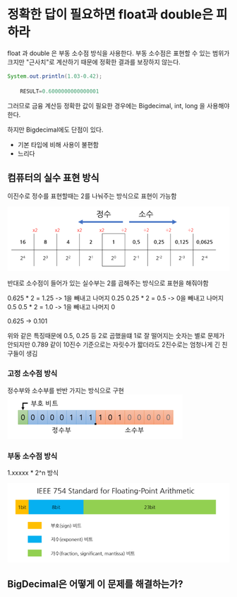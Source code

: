 # 정확한 답이 필요하면 float과 double은 피하라

float 과 double 은 부동 소수점 방식을 사용한다. 부동 소수점은 표현할 수 있는 범위가 크지만 "근사치"로 계산하기 때문에 정확한 결과를 보장하지 않는다.

```java
System.out.println(1.03-0.42);

    RESULT=0.6000000000000001
```

그러므로 금융 계산등 정확한 값이 필요한 경우에는 Bigdecimal, int, long 을 사용해야 한다.

하지만 Bigdecimal에도 단점이 있다.

* 기본 타입에 비해 사용이 불편함
* 느리다

## 컴퓨터의 실수 표현 방식

이진수로 정수를 표현할때는 2를 나눠주는 방식으로 표현이 가능함

![img.png](img.png)

반대로 소수점이 들어가 있는 실수부는 2를 곱해주는 방식으로 표현을 해줘야함

0.625 * 2 = 1.25 -> 1을 빼내고 나머지 0.25 0.25 * 2 = 0.5 -> 0을 빼내고 나머지 0.5 0.5 * 2 = 1.0 -> 1을 빼내고 나머지 0

0.625 -> 0.101

위와 같은 특징때문에 0.5, 0.25 등 2로 곱했을떄 1로 잘 떨어지는 숫자는 별로 문제가 안되지만 0.789 같이 10진수 기준으로는 자릿수가 짧더라도 2진수로는 엄청나게 긴
친구들이 생김

### 고정 소수점 방식

정수부와 소수부를 반반 가지는 방식으로 구현
![img_2.png](img_2.png)

### 부동 소수점 방식

1.xxxxx * 2^n 방식

![img_1.png](img_1.png)

## BigDecimal은 어떻게 이 문제를 해결하는가?